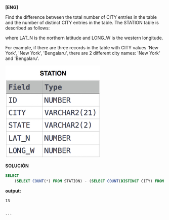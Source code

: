 
**[ENG]**

Find the difference between the total number of CITY entries in the table and the number of distinct CITY entries in the table.
The STATION table is described as follows:

where LAT_N is the northern latitude and LONG_W is the western longitude.

For example, if there are three records in the table with CITY values 'New York', 'New York', 'Bengalaru', there are 2 different city names: 'New York' and 'Bengalaru'.

![alt text](image.png)


**SOLUCIÓN**

```sql
SELECT 
    (SELECT COUNT(*) FROM STATION) - (SELECT COUNT(DISTINCT CITY) FROM STATION);

```


**output:**


````
13


```